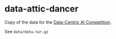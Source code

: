 # data-attic-dancer

Copy of the data for the [Data-Centric AI Competition](https://https-deeplearning-ai.github.io/data-centric-comp).

See `data/data.tar.gz`
